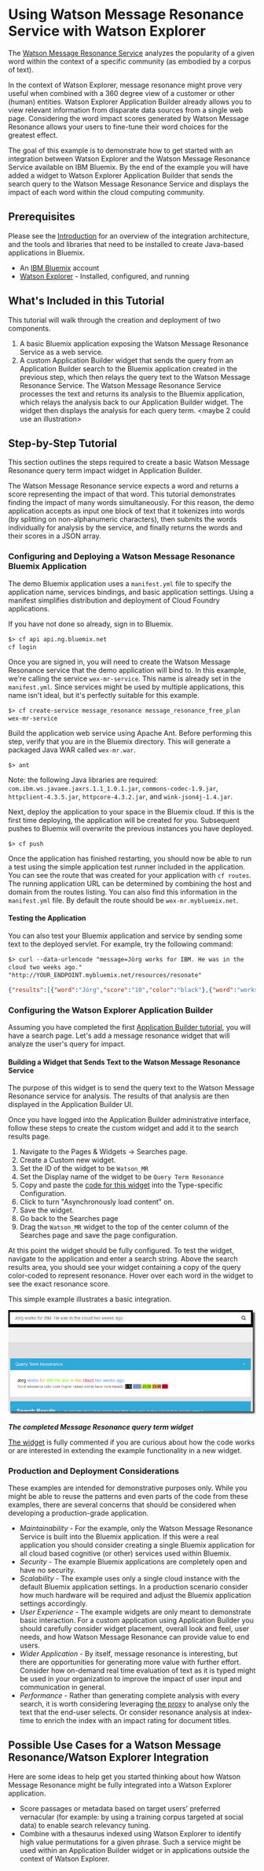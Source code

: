 # Using Watson Message Resonance Service with Watson Explorer

The [Watson Message Resonance Service](http://www.ibm.com/smarterplanet/us/en/ibmwatson/developercloud/message-resonance.html) analyzes the popularity of a given word within the context of a specific community (as embodied by a corpus of text).

In the context of Watson Explorer, message resonance might prove very useful when combined with a 360 degree view of a customer or other (human) entities. Watson Explorer Application Builder already allows you to view relevant information from disparate data sources from a single web page. Considering the word impact scores generated by Watson Message Resonance allows your users to fine-tune their word choices for the greatest effect.

The goal of this example is to demonstrate how to get started with an integration between Watson Explorer and the Watson Message Resonance Service available on IBM Bluemix. By the end of the example you will have added a widget to Watson Explorer Application Builder that sends the search query to the Watson Message Resonance Service and displays the impact of each word within the cloud computing community.



## Prerequisites
Please see the [Introduction](/README.md) for an overview of the integration architecture, and the tools and libraries that need to be installed to create Java-based applications in Bluemix.

- An [IBM Bluemix](https://ace.ng.bluemix.net/) account
- [Watson Explorer](http://www-01.ibm.com/support/knowledgecenter/SS8NLW_9.0.0/com.ibm.swg.im.infosphere.dataexpl.install.doc/c_install_wrapper.html) - Installed, configured, and running

## What's Included in this Tutorial

This tutorial will walk through the creation and deployment of two components.

1. A basic Bluemix application exposing the Watson Message Resonance Service as a web service.
2. A custom Application Builder widget that sends the query from an Application Builder search to the Bluemix application created in the previous step, which then relays the query text to the Watson Message Resonance Service.  The Watson Message Resonance Service processes the text and returns its analysis to the Bluemix application, which relays the analysis back to our Application Builder widget.  The widget then displays the analysis for each query term.
<maybe 2 could use an illustration>


## Step-by-Step Tutorial

This section outlines the steps required to create a basic Watson Message Resonance query term impact widget in Application Builder.

The Watson Message Resonance service expects a word and returns a score representing the impact of that word.  This tutorial demonstrates finding the impact of many words simultaneously.  For this reason, the demo application accepts as input one block of text that it tokenizes into words (by splitting on non-alphanumeric characters), then submits the words individually for analysis by the service, and finally returns the words and their scores in a JSON array.

   
### Configuring and Deploying a Watson Message Resonance Bluemix Application

The demo Bluemix application uses a `manifest.yml` file to specify the application name, services bindings, and basic application settings.  Using a manifest simplifies distribution and deployment of Cloud Foundry applications.

If you have not done so already, sign in to Bluemix.

```
$> cf api api.ng.bluemix.net
cf login
```


Once you are signed in, you will need to create the Watson Message Resonance service that the demo application will bind to.  In this example, we're calling the service `wex-mr-service`. This name is already set in the `manifest.yml`.  Since services might be used by multiple applications, this name isn't ideal, but it's perfectly suitable for this example.

```
$> cf create-service message_resonance message_resonance_free_plan wex-mr-service
```


Build the application web service using Apache Ant. Before performing this step, verify that you are in the Bluemix directory. This will generate a packaged Java WAR called `wex-mr.war`.

```
$> ant
```

Note: the following Java libraries are required: `com.ibm.ws.javaee.jaxrs.1.1_1.0.1.jar`, `commons-codec-1.9.jar`, `httpclient-4.3.5.jar`, `httpcore-4.3.2.jar`, and `wink-json4j-1.4.jar`.


Next, deploy the application to your space in the Bluemix cloud.  If this is the first time deploying, the application will be created for you.  Subsequent pushes to Bluemix will overwrite the previous instances you have deployed.

```
$> cf push
```


Once the application has finished restarting, you should now be able to run a test using the simple application test runner included in the application.  You can see the route that was created for your application with `cf routes`.  The running application URL can be determined by combining the host and domain from the routes listing.  You can also find this information in the `manifest.yml` file. By default the route should be `wex-mr.mybluemix.net`.

#### Testing the Application

You can also test your Bluemix application and service by sending some text to the deployed servlet.  For example, try the following command:

```
$> curl --data-urlencode "message=Jörg works for IBM. He was in the cloud two weeks ago." "http://YOUR_ENDPOINT.mybluemix.net/resources/resonate"
```
```JSON
{"results":[{"word":"Jörg","score":"10","color":"black"},{"word":"works","score":"16","color":"cornflowerblue"},{"word":"for","score":"35","color":"goldenrod"},{"word":"IBM","score":"29","color":"lawngreen"},{"word":"He","score":"23","color":"lawngreen"},{"word":"was","score":"26","color":"lawngreen"},{"word":"in","score":"37","color":"goldenrod"},{"word":"the","score":"40","color":"goldenrod"},{"word":"cloud","score":"42","color":"crimson"},{"word":"two","score":"20","color":"cornflowerblue"},{"word":"weeks","score":"15","color":"cornflowerblue"},{"word":"ago","score":"16","color":"cornflowerblue"}]}
```


### Configuring the Watson Explorer Application Builder

Assuming you have completed the first [Application Builder tutorial](http://www-01.ibm.com/support/knowledgecenter/SS8NLW_9.0.0/com.ibm.swg.im.infosphere.dataexpl.appbuilder.doc/c_de-ab-devapp-tutorial.html), you will have a search page.  Let's add a message resonance widget that will analyze the user's query for impact. 

#### Building a Widget that Sends Text to the Watson Message Resonance Service

The purpose of this widget is to send the query text to the Watson Message Resonance service for analysis. The results of that analysis are then displayed in the Application Builder UI.

Once you have logged into the Application Builder administrative interface, follow these steps to create the custom widget and add it to the search results page.

1. Navigate to the Pages & Widgets -> Searches page.
2. Create a Custom new widget.
3. Set the ID of the widget to be `Watson_MR`
4. Set the Display name of the widget to be `Query Term Resonance`
5. Copy and paste the [code for this widget](ApplicationBuilder/MessageResonance.erb) into the Type-specific Configuration.
6. Click to turn "Asynchronously load content" on.
7. Save the widget.
8. Go back to the Searches page
9. Drag the `Watson_MR` widget to the top of the center column of the Searches page and save the page configuration.

At this point the widget should be fully configured.  To test the widget, navigate to the application and enter a search string.  Above the search results area, you should see your widget containing a copy of the query color-coded to represent resonance.  Hover over each word in the widget to see the exact resonance score.

This simple example illustrates a basic integration.

![Screen shot of "Watson Message Resonance" widget.](ApplicationBuilder/watson-message-resonance-widget.png)

__*The completed Message Resonance query term widget*__

[The widget](ApplicationBuilder/MessageResonance.erb) is fully commented if you are curious about how the code works or are interested in extending the example functionality in a new widget.


### Production and Deployment Considerations

These examples are intended for demonstrative purposes only.  While you might be able to reuse the patterns and even parts of the code from these examples, there are several concerns that should be considered when developing a production-grade application.

- _Maintainability_ - For the example, only the Watson Message Resonance Service is built into the Bluemix application. If this were a real application you should consider creating a single Bluemix application for all cloud based cognitive (or other) services used within Bluemix.
- _Security_ - The example Bluemix applications are completely open and have no security.
- _Scalability_ - The example uses only a single cloud instance with the default Bluemix application settings.  In a production scenario consider how much hardware will be required and adjust the Bluemix application settings accordingly.
- _User Experience_ - The example widgets are only meant to demonstrate basic interaction. For a custom application using Application Builder you should carefully consider widget placement, overall look and feel, user needs, and how Watson Message Resonance can provide value to end users.
- _Wider Application_ - By itself, message resonance is interesting, but there are opportunities for generating more value with further effort. Consider how on-demand real time evaluation of text as it is typed might be used in your organization to improve the impact of user input and communication in general.
- _Performance_ - Rather than generating complete analysis with every search, it is worth considering leveraging [the proxy](/proxy/) to analyse only the text that the end-user selects.  Or consider resonance analysis at index-time to enrich the index with an impact rating for document titles.


## Possible Use Cases for a Watson Message Resonance/Watson Explorer Integration
 Here are some ideas to help get you started thinking about how Watson Message Resonance might be fully integrated into a Watson Explorer application.

- Score passages or metadata based on target users' preferred vernacular (for example: by using a training corpus targeted at social data) to enable search relevancy tuning.
- Combine with a thesaurus indexed using Watson Explorer to identify high value permutations for a given phrase.  Such a service might be used within an Application Builder widget or in applications outside the context of Watson Explorer.
